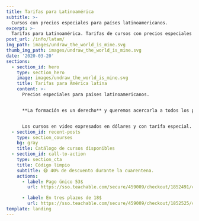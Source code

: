 ```yaml
---
title: Tarifas para Latinoamérica
subtitle: >-
  Cursos con precios especiales para países latinoamericanos.
excerpt: >-
  Tarifas para Latinoamérica. Tarifas de cursos con precios especiales para países latinoamericanos.
post_url: /info/latam/
img_path: images/undraw_the_world_is_mine.svg
thumb_img_path: images/undraw_the_world_is_mine.svg
date: '2020-03-20'
sections:
  - section_id: hero
    type: section_hero
    image: images/undraw_the_world_is_mine.svg
    title: Tarifas para América latina
    content: >-
      Precios especiales para países latinoamericanos.


      **La formación es un derecho** y queremos acercarla a todos los participantes de América Latina.


      Los cursos en video expresados en dólares y con tarifa especial.
  - section_id: recent-posts
    type: section_courses
    bg: gray
    title: Catálogo de cursos disponibles
  - section_id: call-to-action
    type: section_cta
    title: Código limpio
    subtitle: 😷 40% de descuento durante la cuarentena.
    actions:
      - label: Pago único 53$
        url: https://sso.teachable.com/secure/459009/checkout/1852491/codigo-limpio?coupon_code=BIT_40

      - label: En tres plazos de 18$
        url: https://sso.teachable.com/secure/459009/checkout/1852525/codigo-limpio?coupon_code=BIT_40
template: landing
---
```

